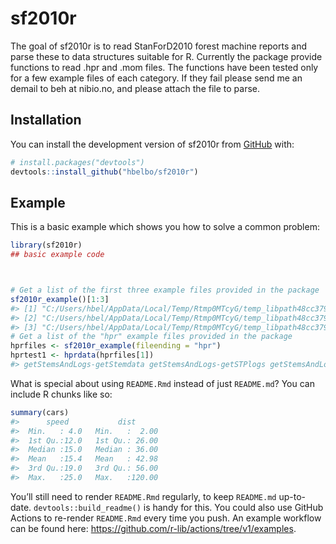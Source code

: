 
<!-- README.md is generated from README.Rmd. Please edit that file -->

# sf2010r

<!-- badges: start -->
<!-- badges: end -->

The goal of sf2010r is to read StanForD2010 forest machine reports and
parse these to data structures suitable for R. Currently the package
provide functions to read .hpr and .mom files. The functions have been
tested only for a few example files of each category. If they fail
please send me an demail to beh at nibio.no, and please attach the file
to parse.

## Installation

You can install the development version of sf2010r from
[GitHub](https://github.com/) with:

``` r
# install.packages("devtools")
devtools::install_github("hbelbo/sf2010r")
```

## Example

This is a basic example which shows you how to solve a common problem:

``` r
library(sf2010r)
## basic example code



# Get a list of the first three example files provided in the package
sf2010r_example()[1:3]
#> [1] "C:/Users/hbel/AppData/Local/Temp/Rtmp0MTcyG/temp_libpath48cc379f1d56/sf2010r/extdata/bullshit.txt"                           
#> [2] "C:/Users/hbel/AppData/Local/Temp/Rtmp0MTcyG/temp_libpath48cc379f1d56/sf2010r/extdata/FPR_V0303_MaxiXT_0107_20220406__1_1.fpr"
#> [3] "C:/Users/hbel/AppData/Local/Temp/Rtmp0MTcyG/temp_libpath48cc379f1d56/sf2010r/extdata/HPR_V2_1_MaxiXplorer_3_10_20170309.hpr"
# Get a list of the "hpr" example files provided in the package
hprfiles <- sf2010r_example(fileending = "hpr")
hprtest1 <- hprdata(hprfiles[1])
#> getStemsAndLogs-getStemdata getStemsAndLogs-getSTPlogs getStemsAndLogs-getMTPlogs getStemsAndLogs-getStemGrades getStemsAndLogs-getSTP_diameters
```

What is special about using `README.Rmd` instead of just `README.md`?
You can include R chunks like so:

``` r
summary(cars)
#>      speed           dist       
#>  Min.   : 4.0   Min.   :  2.00  
#>  1st Qu.:12.0   1st Qu.: 26.00  
#>  Median :15.0   Median : 36.00  
#>  Mean   :15.4   Mean   : 42.98  
#>  3rd Qu.:19.0   3rd Qu.: 56.00  
#>  Max.   :25.0   Max.   :120.00
```

You’ll still need to render `README.Rmd` regularly, to keep `README.md`
up-to-date. `devtools::build_readme()` is handy for this. You could also
use GitHub Actions to re-render `README.Rmd` every time you push. An
example workflow can be found here:
<https://github.com/r-lib/actions/tree/v1/examples>.
